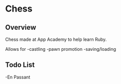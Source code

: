 Chess
=====

Overview
--------

Chess made at App Academy to help learn Ruby.

Allows for
-castling
-pawn promotion
-saving/loading

Todo List
---------

-En Passant
